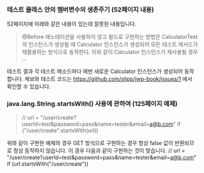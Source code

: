### 테스트 클래스 안의 멤버변수의 생존주기 (52페이지 내용)
52페이지에 아래와 같은 내용이 있는데 잘못된 내용입니다.

> @Before 애노테이션을 사용하지 않고 필드로 구현하는 방법은 CalculatorTest의 인스턴스가 생성될 때 Calculator 인스턴스가 생성되어 모든 테스트 메서드가 재활용하는 방식으로 동작한다. 이와 같이 Calculator 인스턴스가 재사용될 경우 ...

테스트 결과 각 테스트 메소드마다 매번 새로운 Calculator 인스턴스가 생성되어 동작합니다.
제보와 테스트 코드는 https://github.com/slipp/jwp-book/issues/1 에서 확인할 수 있습니다.

### java.lang.String.startsWith() 사용에 관하여 (125페이지 예제)
> // url = "/user/create?userId=test&password=pass&name=tester&email=a@b.com"
if ("/user/create".startsWith(url))

위와 같이 구현한 예제의 경우 GET 방식으로 구현하는 경우 항상 false 값이 반환되므로 정상 동작하지 않습니다. 이 경우 다음과 같이 구현하는 것이 맞습니다.
// url = "/user/create?userId=test&password=pass&name=tester&email=a@b.com"
if (url.startsWith("/user/create"))